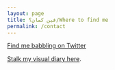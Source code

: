 ```yaml
---
layout: page
title: فين كمان؟/Where to find me
permalink: /contact
---
```


 [Find me babbling on Twitter](https://twitter.com/kintsu9i)
 
 [Stalk my visual diary here](https://www.instagram.com/kintsu9ii/).
